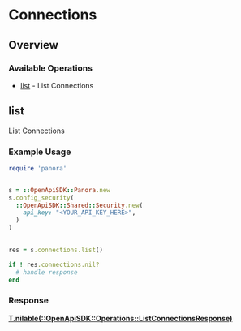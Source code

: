 # Connections

## Overview

### Available Operations

* [list](#list) - List Connections

## list

List Connections

### Example Usage

```ruby
require 'panora'


s = ::OpenApiSDK::Panora.new
s.config_security(
  ::OpenApiSDK::Shared::Security.new(
    api_key: "<YOUR_API_KEY_HERE>",
  )
)

    
res = s.connections.list()

if ! res.connections.nil?
  # handle response
end

```

### Response

**[T.nilable(::OpenApiSDK::Operations::ListConnectionsResponse)](../../models/operations/listconnectionsresponse.md)**


